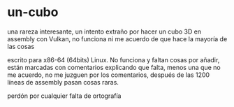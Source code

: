 # un-cubo
una rareza interesante, un intento extraño por hacer un cubo 3D en assembly con Vulkan, no funciona ni me acuerdo de que hace la mayoría de las cosas 


escrito para x86-64 (64bits) Linux. No funciona y faltan cosas por añadir, están marcadas con comentarios explicando que falta, menos una que no me acuerdo, no me juzguen por los comentarios, después de las 1200 líneas de assembly pasan cosas raras.


perdón por cualquier falta de ortografía 
